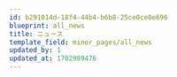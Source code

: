 ```yaml
---
id: b291014d-18f4-44b4-b6b8-25ce0ce0e696
blueprint: all_news
title: ニュース
template_field: minor_pages/all_news
updated_by: 1
updated_at: 1702989476
---
```

